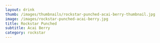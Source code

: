 ```yaml
---
layout: drink
thumb: /images/thumbnails/rockstar-punched-acai-berry-thumbnail.jpg
image: /images/rockstar-punched-acai-berry.jpg
title: Rockstar Punched
subtitle: Acai Berry
category: rockstar
---
```


